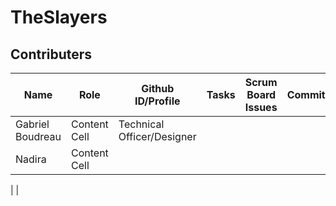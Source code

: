 # TheSlayers
## Contributers 
| Name          | Role          | Github ID/Profile | Tasks   | Scrum Board Issues | Commits |
| ------------- | ------------- | ----------------- | ------- | ------------------ | ------- |
| Gabriel Boudreau  | Content Cell  | Technical Officer/Designer | 
| Nadira  | Content Cell  |
| 
| 
